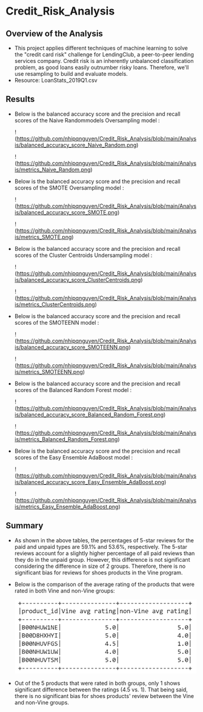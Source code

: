 # Credit_Risk_Analysis
## Overview of the Analysis
- This project applies different techniques of machine learning to solve the "credit card risk" challenge for LendingClub, a peer-to-peer lending services company. Credit risk is an inherently unbalanced classification problem, as good loans easily outnumber risky loans. Therefore, we'll use resampling to build and evaluate models.
- Resource: LoanStats_2019Q1.csv
## Results
- Below is the balanced accuracy score and the precision and recall scores of the Naive Randommodels Oversampling model :

  !(https://github.com/nhipqnguyen/Credit_Risk_Analysis/blob/main/Analysis/balanced_accuracy_score_Naive_Random.png)

  !(https://github.com/nhipqnguyen/Credit_Risk_Analysis/blob/main/Analysis/metrics_Naive_Random.png)

- Below is the balanced accuracy score and the precision and recall scores of the SMOTE Oversampling model :

  !(https://github.com/nhipqnguyen/Credit_Risk_Analysis/blob/main/Analysis/balanced_accuracy_score_SMOTE.png)

  !(https://github.com/nhipqnguyen/Credit_Risk_Analysis/blob/main/Analysis/metrics_SMOTE.png)

- Below is the balanced accuracy score and the precision and recall scores of the Cluster Centroids Undersampling model :

  !(https://github.com/nhipqnguyen/Credit_Risk_Analysis/blob/main/Analysis/balanced_accuracy_score_ClusterCentroids.png)

  !(https://github.com/nhipqnguyen/Credit_Risk_Analysis/blob/main/Analysis/metrics_ClusterCentroids.png)

- Below is the balanced accuracy score and the precision and recall scores of the SMOTEENN model :

  !(https://github.com/nhipqnguyen/Credit_Risk_Analysis/blob/main/Analysis/balanced_accuracy_score_SMOTEENN.png)

  !(https://github.com/nhipqnguyen/Credit_Risk_Analysis/blob/main/Analysis/metrics_SMOTEENN.png)

- Below is the balanced accuracy score and the precision and recall scores of the Balanced Random Forest model :

  !(https://github.com/nhipqnguyen/Credit_Risk_Analysis/blob/main/Analysis/balanced_accuracy_score_Balanced_Random_Forest.png)

  !(https://github.com/nhipqnguyen/Credit_Risk_Analysis/blob/main/Analysis/metrics_Balanced_Random_Forest.png)

- Below is the balanced accuracy score and the precision and recall scores of the Easy Ensemble AdaBoost model :

  !(https://github.com/nhipqnguyen/Credit_Risk_Analysis/blob/main/Analysis/balanced_accuracy_score_Easy_Ensemble_AdaBoost.png)

  !(https://github.com/nhipqnguyen/Credit_Risk_Analysis/blob/main/Analysis/metrics_Easy_Ensemble_AdaBoost.png)


## Summary
- As shown in the above tables, the percentages of 5-star reviews for the paid and unpaid types are 59.1% and 53.6%, respectively. The 5-star reviews account for a slightly higher percentage of all paid reviews than they do in the unpaid group. However, this difference is not significant considering the difference in size of 2 groups. Therefore, there is no significant bias for reviews for shoes products in the Vine program. 
- Below is the comparison of the average rating of the products that were rated in both Vine and non-Vine groups:
  
  ![avg_rating_paid_vs_unpaidy](https://github.com/nhipqnguyen/Amazon_Vine_Analysis/blob/main/analysis/avg_rating_paid_vs_unpaid.png)

 - Out of the 5 products that were rated in both groups, only 1 shows significant difference between the ratings (4.5 vs. 1). That being said, there is no significant bias for shoes products' review between the Vine and non-Vine groups.